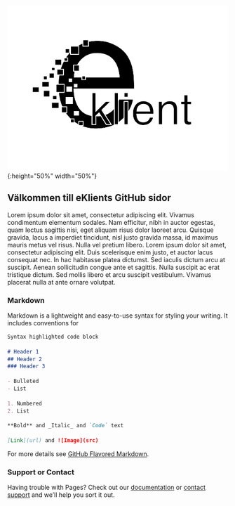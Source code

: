 ![eKlient Logo](logo.png) {:height="50%" width="50%"}

## Välkommen till eKlients GitHub sidor

Lorem ipsum dolor sit amet, consectetur adipiscing elit. Vivamus condimentum elementum sodales. Nam efficitur, nibh in auctor egestas, quam lectus sagittis nisi, eget aliquam risus dolor laoreet arcu. Quisque gravida, lacus a imperdiet tincidunt, nisl justo gravida massa, id maximus mauris metus vel risus. Nulla vel pretium libero. Lorem ipsum dolor sit amet, consectetur adipiscing elit. Duis scelerisque enim justo, et auctor lacus consequat nec. In hac habitasse platea dictumst. Sed iaculis dictum arcu at suscipit. Aenean sollicitudin congue ante et sagittis. Nulla suscipit ac erat tristique dictum. Sed mollis libero et arcu suscipit vestibulum. Vivamus placerat nulla at ante ornare volutpat.

### Markdown

Markdown is a lightweight and easy-to-use syntax for styling your writing. It includes conventions for

```markdown
Syntax highlighted code block

# Header 1
## Header 2
### Header 3

- Bulleted
- List

1. Numbered
2. List

**Bold** and _Italic_ and `Code` text

[Link](url) and ![Image](src)
```

For more details see [GitHub Flavored Markdown](https://guides.github.com/features/mastering-markdown/).

### Support or Contact

Having trouble with Pages? Check out our [documentation](https://help.github.com/categories/github-pages-basics/) or [contact support](https://github.com/contact) and we’ll help you sort it out.
